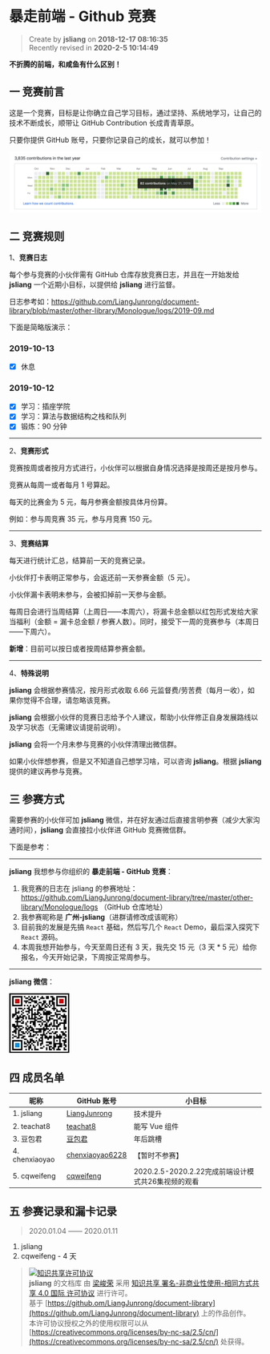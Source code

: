 暴走前端 - Github 竞赛
===

> Create by **jsliang** on **2018-12-17 08:16:35**  
> Recently revised in **2020-2-5 10:14:49**

**不折腾的前端，和咸鱼有什么区别！**

## 一 竞赛前言

这是一个竞赛，目标是让你确立自己学习目标，通过坚持、系统地学习，让自己的技术不断成长，顺带让 GitHub Contribution 长成青青草原。

只要你提供 GitHub 账号，只要你记录自己的成长，就可以参加！

![图](../../public-repertory/img/other-GitHub-competition-1.png)

## 二 竞赛规则

1、**竞赛日志**

每个参与竞赛的小伙伴需有 GitHub 仓库存放竞赛日志，并且在一开始发给 **jsliang** 一个近期小目标，以提供给 **jsliang** 进行监督。

日志参考如：https://github.com/LiangJunrong/document-library/blob/master/other-library/Monologue/logs/2019-09.md

下面是简略版演示：

### 2019-10-13

* [x] 休息

### 2019-10-12

* [x] 学习：插座学院
* [x] 学习：算法与数据结构之栈和队列
* [x] 锻炼：90 分钟

---

2、**竞赛形式**

竞赛按周或者按月方式进行，小伙伴可以根据自身情况选择是按周还是按月参与。

竞赛从每周一或者每月 1 号算起。

每天的比赛金为 5 元，每月参赛金额按具体月份算。

例如：参与周竞赛 35 元，参与月竞赛 150 元。

---

3、**竞赛结算**

每天进行统计汇总，结算前一天的竞赛记录。

小伙伴打卡表明正常参与，会返还前一天参赛金额（5 元）。

小伙伴漏卡表明未参与，会被扣掉前一天参与金额。

每周日会进行当周结算（上周日——本周六），将漏卡总金额以红包形式发给大家当福利（金额 = 漏卡总金额 / 参赛人数）。同时，接受下一周的竞赛参与（本周日——下周六）。

**新增**：目前可以按日或者按周结算参赛金额。

---

4、**特殊说明**

**jsliang** 会根据参赛情况，按月形式收取 6.66 元监督费/劳苦费（每月一收），如果你觉得不合理，请忽略该竞赛。

**jsliang** 会根据小伙伴的竞赛日志给予个人建议，帮助小伙伴修正自身发展路线以及学习状态（无需建议请提前说明）。

**jsliang** 会将一个月未参与竞赛的小伙伴清理出微信群。

如果小伙伴想参赛，但是又不知道自己想学习啥，可以咨询 **jsliang**。根据 **jsliang** 提供的建议再参与竞赛。

## 三 参赛方式

需要参赛的小伙伴可加 **jsliang** 微信，并在好友通过后直接言明参赛（减少大家沟通时间），**jsliang** 会直接拉小伙伴进 GitHub 竞赛微信群。

下面是参考：

---

**jsliang** 我想参与你组织的 **暴走前端 - GitHub 竞赛**：

1. 我竞赛的日志在 jsliang 的参赛地址：https://github.com/LiangJunrong/document-library/tree/master/other-library/Monologue/logs （GitHub 仓库地址）
2. 我参赛昵称是 **广州-jsliang**（进群请修改成该昵称）
3. 目前我的发展是先搞 `React` 基础，然后写几个 `React` Demo，最后深入探究下 `React` 源码。
4. 本周我想开始参与，今天至周日还有 3 天，我先交 15 元（3 天 * 5 元）给你报名，今天开始记录，下周按正常周参与。

---

**jsliang 微信**：

![图](../../public-repertory/img/z-small-wechat.jpeg)

## 四 成员名单

| 昵称 | GitHub 账号 | 小目标 |
| --- | --- | --- |
| 1. jsliang | [LiangJunrong](https://github.com/LiangJunrong/document-library/tree/master/other-library/Monologue/logs) | 技术提升 |
| 2. teachat8 | [teachat8](https://github.com/teachat8/document-library/blob/master/other-library/RecordDailyGrowth/2020-01.md) | 能写 Vue 组件 |
| 3. 豆包君 | [豆包君](https://github.com/danygitgit/Cheer-for-yourself) | 年后跳槽 |
| 4. chenxiaoyao | [chenxiaoyao6228](https://github.com/chenxiaoyao6228/daily-learing-log) | 【暂时不参赛】 |
| 5. cqweifeng | [cqweifeng](https://github.com/cqweifeng) | 2020.2.5-2020.2.22完成前端设计模式共26集视频的观看 |

## 五 参赛记录和漏卡记录

> 2020.01.04 —— 2020.01.11

1. jsliang
2. cqweifeng - 4 天

> [![知识共享许可协议](https://i.creativecommons.org/l/by-nc-sa/4.0/88x31.png)](http://creativecommons.org/licenses/by-nc-sa/4.0/)  
> **jsliang** 的文档库</a> 由 [梁峻荣](https://github.com/LiangJunrong/document-library) 采用 [知识共享 署名-非商业性使用-相同方式共享 4.0 国际 许可协议](http://creativecommons.org/licenses/by-nc-sa/4.0/) 进行许可。  
> 基于 [https://github.om/LiangJunrong/document-library](https://github.om/LiangJunrong/document-library) 上的作品创作。  
> 本许可协议授权之外的使用权限可以从 [https://creativecommons.org/licenses/by-nc-sa/2.5/cn/](https://creativecommons.org/licenses/by-nc-sa/2.5/cn/) 处获得。